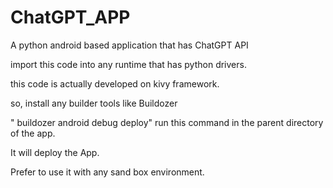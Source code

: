 # ChatGPT_APP
A python android based application that has ChatGPT API

import this code into any runtime that has python drivers.

this code is actually developed on kivy framework.

so, install any builder tools like Buildozer

" buildozer android debug deploy" run this command in the parent directory of the app.

It will deploy the App.

Prefer to use it with any sand box environment.
